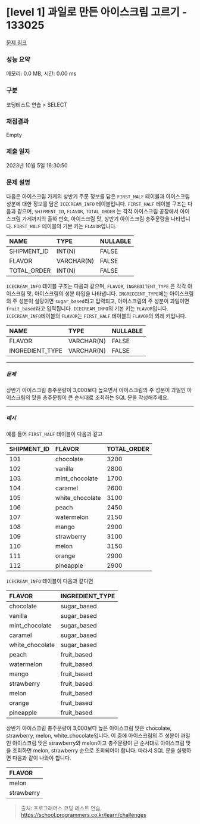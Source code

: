 # [level 1] 과일로 만든 아이스크림 고르기 - 133025 

[문제 링크](https://school.programmers.co.kr/learn/courses/30/lessons/133025) 

### 성능 요약

메모리: 0.0 MB, 시간: 0.00 ms

### 구분

코딩테스트 연습 > SELECT

### 채점결과

Empty

### 제출 일자

2023년 10월 5일 16:30:50

### 문제 설명

<p style="user-select: auto;">다음은 아이스크림 가게의 상반기 주문 정보를 담은 <code style="user-select: auto;">FIRST_HALF</code> 테이블과 아이스크림 성분에 대한 정보를 담은 <code style="user-select: auto;">ICECREAM_INFO</code> 테이블입니다. <code style="user-select: auto;">FIRST_HALF</code> 테이블 구조는 다음과 같으며, <code style="user-select: auto;">SHIPMENT_ID</code>, <code style="user-select: auto;">FLAVOR</code>, <code style="user-select: auto;">TOTAL_ORDER</code> 는 각각 아이스크림 공장에서 아이스크림 가게까지의 출하 번호, 아이스크림 맛, 상반기 아이스크림 총주문량을 나타냅니다. <code style="user-select: auto;">FIRST_HALF</code> 테이블의 기본 키는 <code style="user-select: auto;">FLAVOR</code>입니다.</p>
<table class="table" style="user-select: auto;">
        <thead style="user-select: auto;"><tr style="user-select: auto;">
<th style="text-align: left; user-select: auto;">NAME</th>
<th style="text-align: left; user-select: auto;">TYPE</th>
<th style="user-select: auto;">NULLABLE</th>
</tr>
</thead>
        <tbody style="user-select: auto;"><tr style="user-select: auto;">
<td style="text-align: left; user-select: auto;">SHIPMENT_ID</td>
<td style="text-align: left; user-select: auto;">INT(N)</td>
<td style="user-select: auto;">FALSE</td>
</tr>
<tr style="user-select: auto;">
<td style="text-align: left; user-select: auto;">FLAVOR</td>
<td style="text-align: left; user-select: auto;">VARCHAR(N)</td>
<td style="user-select: auto;">FALSE</td>
</tr>
<tr style="user-select: auto;">
<td style="text-align: left; user-select: auto;">TOTAL_ORDER</td>
<td style="text-align: left; user-select: auto;">INT(N)</td>
<td style="user-select: auto;">FALSE</td>
</tr>
</tbody>
      </table>
<p style="user-select: auto;"><code style="user-select: auto;">ICECREAM_INFO</code> 테이블 구조는 다음과 같으며, <code style="user-select: auto;">FLAVOR</code>, <code style="user-select: auto;">INGREDITENT_TYPE</code> 은 각각 아이스크림 맛, 아이스크림의 성분 타입을 나타냅니다. <code style="user-select: auto;">INGREDIENT_TYPE</code>에는 아이스크림의 주 성분이 설탕이면 <code style="user-select: auto;">sugar_based</code>라고 입력되고, 아이스크림의 주 성분이 과일이면 <code style="user-select: auto;">fruit_based</code>라고 입력됩니다. <code style="user-select: auto;">ICECREAM_INFO</code>의 기본 키는 <code style="user-select: auto;">FLAVOR</code>입니다. <code style="user-select: auto;">ICECREAM_INFO</code>테이블의 <code style="user-select: auto;">FLAVOR</code>는 <code style="user-select: auto;">FIRST_HALF</code> 테이블의  <code style="user-select: auto;">FLAVOR</code>의 외래 키입니다.</p>
<table class="table" style="user-select: auto;">
        <thead style="user-select: auto;"><tr style="user-select: auto;">
<th style="text-align: left; user-select: auto;">NAME</th>
<th style="text-align: left; user-select: auto;">TYPE</th>
<th style="user-select: auto;">NULLABLE</th>
</tr>
</thead>
        <tbody style="user-select: auto;"><tr style="user-select: auto;">
<td style="text-align: left; user-select: auto;">FLAVOR</td>
<td style="text-align: left; user-select: auto;">VARCHAR(N)</td>
<td style="user-select: auto;">FALSE</td>
</tr>
<tr style="user-select: auto;">
<td style="text-align: left; user-select: auto;">INGREDIENT_TYPE</td>
<td style="text-align: left; user-select: auto;">VARCHAR(N)</td>
<td style="user-select: auto;">FALSE</td>
</tr>
</tbody>
      </table>
<hr style="user-select: auto;">

<h5 style="user-select: auto;">문제</h5>

<p style="user-select: auto;">상반기 아이스크림 총주문량이 3,000보다 높으면서 아이스크림의 주 성분이 과일인 아이스크림의 맛을 총주문량이 큰 순서대로 조회하는 SQL 문을 작성해주세요.</p>

<hr style="user-select: auto;">

<h5 style="user-select: auto;">예시</h5>

<p style="user-select: auto;">예를 들어 <code style="user-select: auto;">FIRST_HALF</code> 테이블이 다음과 같고</p>
<table class="table" style="user-select: auto;">
        <thead style="user-select: auto;"><tr style="user-select: auto;">
<th style="text-align: left; user-select: auto;">SHIPMENT_ID</th>
<th style="text-align: left; user-select: auto;">FLAVOR</th>
<th style="user-select: auto;">TOTAL_ORDER</th>
</tr>
</thead>
        <tbody style="user-select: auto;"><tr style="user-select: auto;">
<td style="text-align: left; user-select: auto;">101</td>
<td style="text-align: left; user-select: auto;">chocolate</td>
<td style="user-select: auto;">3200</td>
</tr>
<tr style="user-select: auto;">
<td style="text-align: left; user-select: auto;">102</td>
<td style="text-align: left; user-select: auto;">vanilla</td>
<td style="user-select: auto;">2800</td>
</tr>
<tr style="user-select: auto;">
<td style="text-align: left; user-select: auto;">103</td>
<td style="text-align: left; user-select: auto;">mint_chocolate</td>
<td style="user-select: auto;">1700</td>
</tr>
<tr style="user-select: auto;">
<td style="text-align: left; user-select: auto;">104</td>
<td style="text-align: left; user-select: auto;">caramel</td>
<td style="user-select: auto;">2600</td>
</tr>
<tr style="user-select: auto;">
<td style="text-align: left; user-select: auto;">105</td>
<td style="text-align: left; user-select: auto;">white_chocolate</td>
<td style="user-select: auto;">3100</td>
</tr>
<tr style="user-select: auto;">
<td style="text-align: left; user-select: auto;">106</td>
<td style="text-align: left; user-select: auto;">peach</td>
<td style="user-select: auto;">2450</td>
</tr>
<tr style="user-select: auto;">
<td style="text-align: left; user-select: auto;">107</td>
<td style="text-align: left; user-select: auto;">watermelon</td>
<td style="user-select: auto;">2150</td>
</tr>
<tr style="user-select: auto;">
<td style="text-align: left; user-select: auto;">108</td>
<td style="text-align: left; user-select: auto;">mango</td>
<td style="user-select: auto;">2900</td>
</tr>
<tr style="user-select: auto;">
<td style="text-align: left; user-select: auto;">109</td>
<td style="text-align: left; user-select: auto;">strawberry</td>
<td style="user-select: auto;">3100</td>
</tr>
<tr style="user-select: auto;">
<td style="text-align: left; user-select: auto;">110</td>
<td style="text-align: left; user-select: auto;">melon</td>
<td style="user-select: auto;">3150</td>
</tr>
<tr style="user-select: auto;">
<td style="text-align: left; user-select: auto;">111</td>
<td style="text-align: left; user-select: auto;">orange</td>
<td style="user-select: auto;">2900</td>
</tr>
<tr style="user-select: auto;">
<td style="text-align: left; user-select: auto;">112</td>
<td style="text-align: left; user-select: auto;">pineapple</td>
<td style="user-select: auto;">2900</td>
</tr>
</tbody>
      </table>
<p style="user-select: auto;"><code style="user-select: auto;">ICECREAM_INFO</code> 테이블이 다음과 같다면</p>
<table class="table" style="user-select: auto;">
        <thead style="user-select: auto;"><tr style="user-select: auto;">
<th style="text-align: left; user-select: auto;">FLAVOR</th>
<th style="user-select: auto;">INGREDIENT_TYPE</th>
</tr>
</thead>
        <tbody style="user-select: auto;"><tr style="user-select: auto;">
<td style="text-align: left; user-select: auto;">chocolate</td>
<td style="user-select: auto;">sugar_based</td>
</tr>
<tr style="user-select: auto;">
<td style="text-align: left; user-select: auto;">vanilla</td>
<td style="user-select: auto;">sugar_based</td>
</tr>
<tr style="user-select: auto;">
<td style="text-align: left; user-select: auto;">mint_chocolate</td>
<td style="user-select: auto;">sugar_based</td>
</tr>
<tr style="user-select: auto;">
<td style="text-align: left; user-select: auto;">caramel</td>
<td style="user-select: auto;">sugar_based</td>
</tr>
<tr style="user-select: auto;">
<td style="text-align: left; user-select: auto;">white_chocolate</td>
<td style="user-select: auto;">sugar_based</td>
</tr>
<tr style="user-select: auto;">
<td style="text-align: left; user-select: auto;">peach</td>
<td style="user-select: auto;">fruit_based</td>
</tr>
<tr style="user-select: auto;">
<td style="text-align: left; user-select: auto;">watermelon</td>
<td style="user-select: auto;">fruit_based</td>
</tr>
<tr style="user-select: auto;">
<td style="text-align: left; user-select: auto;">mango</td>
<td style="user-select: auto;">fruit_based</td>
</tr>
<tr style="user-select: auto;">
<td style="text-align: left; user-select: auto;">strawberry</td>
<td style="user-select: auto;">fruit_based</td>
</tr>
<tr style="user-select: auto;">
<td style="text-align: left; user-select: auto;">melon</td>
<td style="user-select: auto;">fruit_based</td>
</tr>
<tr style="user-select: auto;">
<td style="text-align: left; user-select: auto;">orange</td>
<td style="user-select: auto;">fruit_based</td>
</tr>
<tr style="user-select: auto;">
<td style="text-align: left; user-select: auto;">pineapple</td>
<td style="user-select: auto;">fruit_based</td>
</tr>
</tbody>
      </table>
<p style="user-select: auto;">상반기 아이스크림 총주문량이 3,000보다 높은 아이스크림 맛은 chocolate, strawberry, melon, white_chocolate입니다. 이 중에 아이스크림의 주 성분이 과일인 아이스크림 맛은 strawberry와 melon이고 총주문량이 큰 순서대로 아이스크림 맛을 조회하면 melon, strawberry 순으로 조회되어야 합니다. 따라서 SQL 문을 실행하면 다음과 같이 나와야 합니다. </p>
<table class="table" style="user-select: auto;">
        <thead style="user-select: auto;"><tr style="user-select: auto;">
<th style="text-align: left; user-select: auto;">FLAVOR</th>
</tr>
</thead>
        <tbody style="user-select: auto;"><tr style="user-select: auto;">
<td style="text-align: left; user-select: auto;">melon</td>
</tr>
<tr style="user-select: auto;">
<td style="text-align: left; user-select: auto;">strawberry</td>
</tr>
</tbody>
      </table>

> 출처: 프로그래머스 코딩 테스트 연습, https://school.programmers.co.kr/learn/challenges